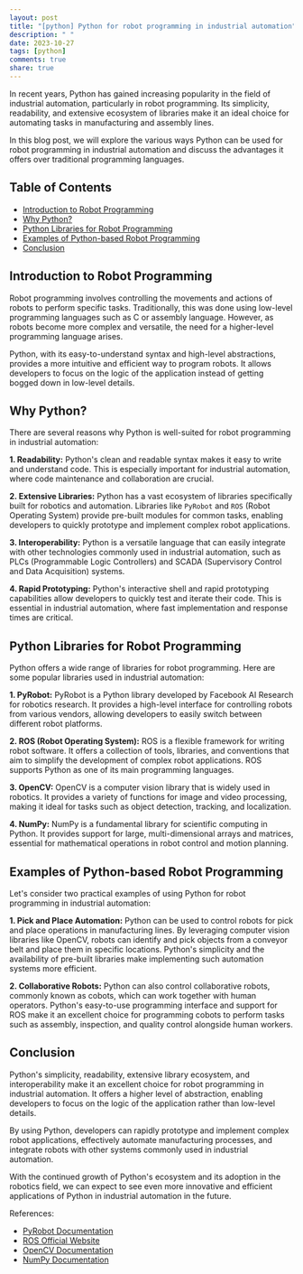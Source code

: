 ```yaml
---
layout: post
title: "[python] Python for robot programming in industrial automation"
description: " "
date: 2023-10-27
tags: [python]
comments: true
share: true
---
```


In recent years, Python has gained increasing popularity in the field of industrial automation, particularly in robot programming. Its simplicity, readability, and extensive ecosystem of libraries make it an ideal choice for automating tasks in manufacturing and assembly lines.

In this blog post, we will explore the various ways Python can be used for robot programming in industrial automation and discuss the advantages it offers over traditional programming languages.

## Table of Contents
- [Introduction to Robot Programming](#introduction-to-robot-programming)
- [Why Python?](#why-python)
- [Python Libraries for Robot Programming](#python-libraries-for-robot-programming)
- [Examples of Python-based Robot Programming](#examples-of-python-based-robot-programming)
- [Conclusion](#conclusion)

## Introduction to Robot Programming

Robot programming involves controlling the movements and actions of robots to perform specific tasks. Traditionally, this was done using low-level programming languages such as C or assembly language. However, as robots become more complex and versatile, the need for a higher-level programming language arises.

Python, with its easy-to-understand syntax and high-level abstractions, provides a more intuitive and efficient way to program robots. It allows developers to focus on the logic of the application instead of getting bogged down in low-level details.

## Why Python?

There are several reasons why Python is well-suited for robot programming in industrial automation:

**1. Readability:** Python's clean and readable syntax makes it easy to write and understand code. This is especially important for industrial automation, where code maintenance and collaboration are crucial.

**2. Extensive Libraries:** Python has a vast ecosystem of libraries specifically built for robotics and automation. Libraries like `PyRobot` and `ROS` (Robot Operating System) provide pre-built modules for common tasks, enabling developers to quickly prototype and implement complex robot applications.

**3. Interoperability:** Python is a versatile language that can easily integrate with other technologies commonly used in industrial automation, such as PLCs (Programmable Logic Controllers) and SCADA (Supervisory Control and Data Acquisition) systems.

**4. Rapid Prototyping:** Python's interactive shell and rapid prototyping capabilities allow developers to quickly test and iterate their code. This is essential in industrial automation, where fast implementation and response times are critical.

## Python Libraries for Robot Programming

Python offers a wide range of libraries for robot programming. Here are some popular libraries used in industrial automation:

**1. PyRobot:** PyRobot is a Python library developed by Facebook AI Research for robotics research. It provides a high-level interface for controlling robots from various vendors, allowing developers to easily switch between different robot platforms.

**2. ROS (Robot Operating System):** ROS is a flexible framework for writing robot software. It offers a collection of tools, libraries, and conventions that aim to simplify the development of complex robot applications. ROS supports Python as one of its main programming languages.

**3. OpenCV:** OpenCV is a computer vision library that is widely used in robotics. It provides a variety of functions for image and video processing, making it ideal for tasks such as object detection, tracking, and localization.

**4. NumPy:** NumPy is a fundamental library for scientific computing in Python. It provides support for large, multi-dimensional arrays and matrices, essential for mathematical operations in robot control and motion planning.

## Examples of Python-based Robot Programming

Let's consider two practical examples of using Python for robot programming in industrial automation:

**1. Pick and Place Automation:** Python can be used to control robots for pick and place operations in manufacturing lines. By leveraging computer vision libraries like OpenCV, robots can identify and pick objects from a conveyor belt and place them in specific locations. Python's simplicity and the availability of pre-built libraries make implementing such automation systems more efficient.

**2. Collaborative Robots:** Python can also control collaborative robots, commonly known as cobots, which can work together with human operators. Python's easy-to-use programming interface and support for ROS make it an excellent choice for programming cobots to perform tasks such as assembly, inspection, and quality control alongside human workers.

## Conclusion

Python's simplicity, readability, extensive library ecosystem, and interoperability make it an excellent choice for robot programming in industrial automation. It offers a higher level of abstraction, enabling developers to focus on the logic of the application rather than low-level details.

By using Python, developers can rapidly prototype and implement complex robot applications, effectively automate manufacturing processes, and integrate robots with other systems commonly used in industrial automation.

With the continued growth of Python's ecosystem and its adoption in the robotics field, we can expect to see even more innovative and efficient applications of Python in industrial automation in the future.

References:
- [PyRobot Documentation](https://facebookresearch.github.io/pyrobot/)
- [ROS Official Website](http://www.ros.org/)
- [OpenCV Documentation](https://docs.opencv.org/)
- [NumPy Documentation](https://numpy.org/doc/)